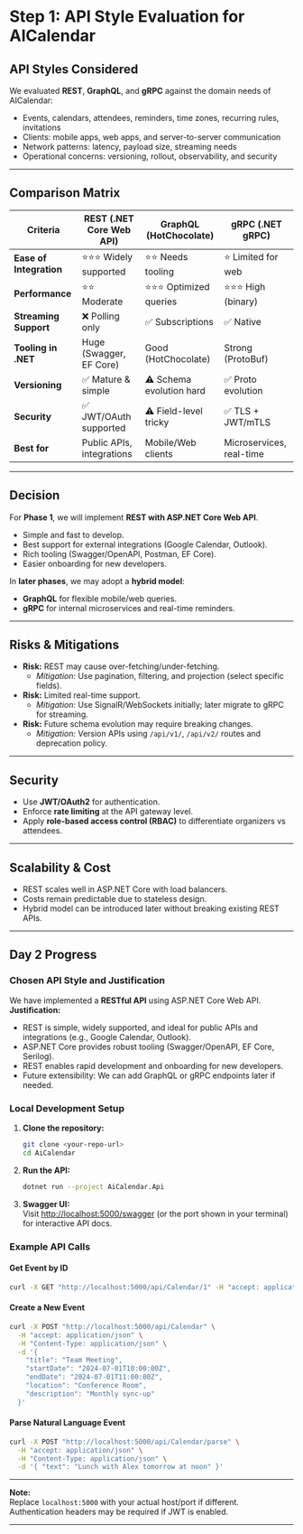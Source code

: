 # Step 1: API Style Evaluation for AICalendar

## API Styles Considered
We evaluated **REST**, **GraphQL**, and **gRPC** against the domain needs of AICalendar:  
- Events, calendars, attendees, reminders, time zones, recurring rules, invitations  
- Clients: mobile apps, web apps, and server-to-server communication  
- Network patterns: latency, payload size, streaming needs  
- Operational concerns: versioning, rollout, observability, and security  

---

## Comparison Matrix

| Criteria                  | REST (.NET Core Web API) | GraphQL (HotChocolate)  | gRPC (.NET gRPC) |
|---------------------------|--------------------------|--------------------------|------------------|
| **Ease of Integration**   | ⭐⭐⭐ Widely supported    | ⭐⭐ Needs tooling        | ⭐ Limited for web |
| **Performance**           | ⭐⭐ Moderate             | ⭐⭐⭐ Optimized queries   | ⭐⭐⭐ High (binary) |
| **Streaming Support**     | ❌ Polling only          | ✅ Subscriptions        | ✅ Native |
| **Tooling in .NET**       | Huge (Swagger, EF Core) | Good (HotChocolate)     | Strong (ProtoBuf) |
| **Versioning**            | ✅ Mature & simple       | ⚠️ Schema evolution hard| ✅ Proto evolution |
| **Security**              | ✅ JWT/OAuth supported   | ⚠️ Field-level tricky   | ✅ TLS + JWT/mTLS |
| **Best for**              | Public APIs, integrations| Mobile/Web clients      | Microservices, real-time |

---

## Decision
For **Phase 1**, we will implement **REST with ASP.NET Core Web API**.  
- Simple and fast to develop.  
- Best support for external integrations (Google Calendar, Outlook).  
- Rich tooling (Swagger/OpenAPI, Postman, EF Core).  
- Easier onboarding for new developers.  

In **later phases**, we may adopt a **hybrid model**:  
- **GraphQL** for flexible mobile/web queries.  
- **gRPC** for internal microservices and real-time reminders.  

---

## Risks & Mitigations
- **Risk:** REST may cause over-fetching/under-fetching.  
  - *Mitigation:* Use pagination, filtering, and projection (select specific fields).  
- **Risk:** Limited real-time support.  
  - *Mitigation:* Use SignalR/WebSockets initially; later migrate to gRPC for streaming.  
- **Risk:** Future schema evolution may require breaking changes.  
  - *Mitigation:* Version APIs using `/api/v1/`, `/api/v2/` routes and deprecation policy.  

---

## Security
- Use **JWT/OAuth2** for authentication.  
- Enforce **rate limiting** at the API gateway level.  
- Apply **role-based access control (RBAC)** to differentiate organizers vs attendees.  

---

## Scalability & Cost
- REST scales well in ASP.NET Core with load balancers.  
- Costs remain predictable due to stateless design.  
- Hybrid model can be introduced later without breaking existing REST APIs.

---

## Day 2 Progress

### Chosen API Style and Justification

We have implemented a **RESTful API** using ASP.NET Core Web API.  
**Justification:**  
- REST is simple, widely supported, and ideal for public APIs and integrations (e.g., Google Calendar, Outlook).
- ASP.NET Core provides robust tooling (Swagger/OpenAPI, EF Core, Serilog).
- REST enables rapid development and onboarding for new developers.
- Future extensibility: We can add GraphQL or gRPC endpoints later if needed.

### Local Development Setup

1. **Clone the repository:**
   ```sh
   git clone <your-repo-url>
   cd AiCalendar
   ```

2. **Run the API:**
   ```sh
   dotnet run --project AiCalendar.Api
   ```

3. **Swagger UI:**  
   Visit [http://localhost:5000/swagger](http://localhost:5000/swagger) (or the port shown in your terminal) for interactive API docs.

### Example API Calls

#### Get Event by ID

```sh
curl -X GET "http://localhost:5000/api/Calendar/1" -H "accept: application/json"
```

#### Create a New Event

```sh
curl -X POST "http://localhost:5000/api/Calendar" \
  -H "accept: application/json" \
  -H "Content-Type: application/json" \
  -d '{
    "title": "Team Meeting",
    "startDate": "2024-07-01T10:00:00Z",
    "endDate": "2024-07-01T11:00:00Z",
    "location": "Conference Room",
    "description": "Monthly sync-up"
  }'
```

#### Parse Natural Language Event

```sh
curl -X POST "http://localhost:5000/api/Calendar/parse" \
  -H "accept: application/json" \
  -H "Content-Type: application/json" \
  -d '{ "text": "Lunch with Alex tomorrow at noon" }'
```

---

**Note:**  
Replace `localhost:5000` with your actual host/port if different.  
Authentication headers may be required if JWT is enabled.

---





